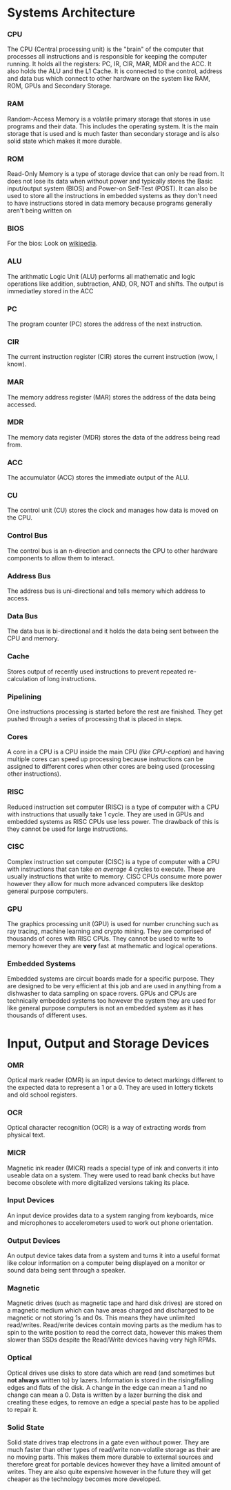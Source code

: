 # Systems Architecture

### CPU

The CPU (Central processing unit) is the "brain" of the computer that processes all instructions and is responsible for keeping the computer running. It holds all the registers: PC, IR, CIR, MAR, MDR and the ACC. It also holds the ALU and the L1 Cache. It is connected to the control, address and data bus which connect to other hardware on the system like RAM, ROM, GPUs and Secondary Storage.

### RAM

Random-Access Memory is a volatile primary storage that stores in use programs and their data. This includes the operating system. It is the main storage that is used and is much faster than secondary storage and is also solid state which makes it more durable.

### ROM

Read-Only Memory is a type of storage device that can only be read from. It does not lose its data when without power and typically stores the Basic input/output system (BIOS) and Power-on Self-Test (POST). It can also be used to store all the instructions in embedded systems as they don't need to have instructions stored in data memory because programs generally aren't being written on

### BIOS

For the bios: Look on [wikipedia](https://en.wikipedia.org/wiki/BIOS).

### ALU

The arithmatic Logic Unit (ALU) performs all mathematic and logic operations like addition, subtraction, AND, OR, NOT and shifts. The output is immediatley stored in the ACC

### PC

The program counter (PC) stores the address of the next instruction.

### CIR

The current instruction register (CIR) stores the current instruction (wow, I know).

### MAR

The memory address register (MAR) stores the address of the data being accessed.

### MDR

The memory data register (MDR) stores the data of the address being read from.

### ACC

The accumulator (ACC) stores the immediate output of the ALU.

### CU

The control unit (CU) stores the clock and manages how data is moved on the CPU.

### Control Bus

The control bus is an n-direction and connects the CPU to other hardware components to allow them to interact.

### Address Bus

The address bus is uni-directional and tells memory which address to access.

### Data Bus

The data bus is bi-directional and it holds the data being sent between the CPU and memory.

### Cache

Stores output of recently used instructions to prevent repeated re-calculation of long instructions.

### Pipelining

One instructions processing is started before the rest are finished. They get pushed through a series of processing that is placed in steps.

### Cores

A core in a CPU is a CPU inside the main CPU (*like CPU-ception*) and having multiple cores can speed up processing because instructions can be assigned to different cores when other cores are being used (processing other instructions).

### RISC

Reduced instruction set computer (RISC) is a type of computer with a CPU with instructions that usually take 1 cycle. They are used in GPUs and embedded systems as RISC CPUs use less power. The drawback of this is they cannot be used for large instructions.

### CISC

Complex instruction set computer (CISC) is a type of computer with a CPU with instructions that can take *on average* 4 cycles to execute. These are usually instructions that write to memory. CISC CPUs consume more power however they allow for much more advanced computers like desktop general purpose computers.

### GPU

The graphics processing unit (GPU) is used for number crunching such as ray tracing, machine learning and crypto mining. They are comprised of thousands of cores with RISC CPUs. They cannot be used to write to memory however they are **very** fast at mathematic and logical operations.

### Embedded Systems

Embedded systems are circuit boards made for a specific purpose. They are designed to be very efficient at this job and are used in anything from a dishwasher to data sampling on space rovers. GPUs and CPUs are technically embedded systems too however the system they are used for like general purpose computers is not an embedded system as it has thousands of different uses.

# Input, Output and Storage Devices

### OMR

Optical mark reader (OMR) is an input device to detect markings different to the expected data to represent a 1 or a 0. They are used in lottery tickets and old school registers.

### OCR

Optical character recognition (OCR) is a way of extracting words from physical text.

### MICR

Magnetic ink reader (MICR) reads a special type of ink and converts it into useable data on a system. They were used to read bank checks but have become obsolete with more digitalized versions taking its place.

### Input Devices

An input device provides data to a system ranging from keyboards, mice and microphones to accelerometers used to work out phone orientation.

### Output Devices

An output device takes data from a system and turns it into a useful format like colour information on a computer being displayed on a monitor or sound data being sent through a speaker.

### Magnetic

Magnetic drives (such as magnetic tape and hard disk drives) are stored on a magnetic medium which can have areas charged and discharged to be magnetic or not storing 1s and 0s. This means they have unlimited read/writes. Read/write devices contain moving parts as the medium has to spin to the write position to read the correct data, however this makes them slower than SSDs despite the Read/Write devices having very high RPMs.

### Optical

Optical drives use disks to store data which are read (and sometimes but **not always** written to) by lazers. Information is stored in the rising/falling edges and flats of the disk. A change in the edge can mean a 1 and no change can mean a 0. Data is written by a lazer burning the disk and creating these edges, to remove an edge a special paste has to be applied to repair it.

### Solid State

Solid state drives trap electrons in a gate even without power. They are much faster than other types of read/write non-volatile storage as their are no moving parts. This makes them more durable to external sources and therefore great for portable devices however they have a limited amount of writes. They are also quite expensive however in the future they will get cheaper as the technology becomes more developed.



